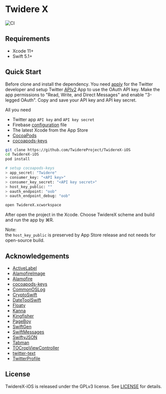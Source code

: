 # Twidere X

![CI](https://github.com/TwidereProject/TwidereX-iOS/workflows/CI/badge.svg)

## Requirements

- Xcode 11+
- Swift 5.1+


## Quick Start

Before clone and install the dependency. You need [apply](https://developer.twitter.com/en/apply-for-access) for the Twitter developer and setup Twitter [APIv2](https://blog.twitter.com/developer/en_us/topics/tools/2020/introducing_new_twitter_api.html) App to use the OAuth API key. Make the app permissions to "Read, Write, and Direct Messages" and enable "3-legged OAuth". Copy and save your API key and API key secret.

All you need

- Twitter app `API key` and `API key secret`
- Firebase [configuration](https://firebase.google.com/docs/ios/setup) file
- The latest Xcode from the App Store
- [CocoaPods](https://cocoapods.org)
- [cocoapods-keys](https://github.com/orta/cocoapods-keys)

```zsh
git clone https://github.com/TwidereProject/TwidereX-iOS
cd TwidereX-iOS
pod install

# setup cocoapods-keys
> app_secret: "Twidere"
> consumer_key: "<API key>"
> consumer_key_secret: "<API key secret>"
> host_key_public: ""
> oauth_endpoint: "oob"
> oauth_endpoint_debug: "oob"

open TwidereX.xcworkspace  
```

After open the project in the Xcode. Choose TwidereX scheme and build and run the app by ⌘R.

Note:  
the `host_key_public` is preserved by App Store release and not needs for open-source build.


## Acknowledgements

- [ActiveLabel](https://github.com/optonaut/ActiveLabel.swift)
- [AlamofireImage](https://github.com/Alamofire/AlamofireImage)
- [Alamofire](https://github.com/Alamofire/Alamofire)
- [cocoapods-keys](https://github.com/orta/cocoapods-keys)
- [CommonOSLog](https://github.com/mainasuk/CommonOSLog)
- [CryptoSwift](https://github.com/krzyzanowskim/CryptoSwift)
- [DateToolSwift](https://github.com/MatthewYork/DateTools)
- [Floaty](https://github.com/kciter/Floaty)
- [Kanna](https://github.com/tid-kijyun/Kanna)
- [Kingfisher](https://github.com/onevcat/Kingfisher)
- [PageBoy](https://github.com/uias/Pageboy)
- [SwiftGen](https://github.com/SwiftGen/SwiftGen)
- [SwiftMessages](https://github.com/SwiftKickMobile/SwiftMessages)
- [SwiftyJSON](https://github.com/SwiftyJSON/SwiftyJSON)
- [Tabman](https://github.com/uias/Tabman)
- [TOCropViewController](https://github.com/TimOliver/TOCropViewController)
- [twitter-text](https://github.com/twitter/twitter-text)
- [TwitterProfile](https://github.com/OfTheWolf/TwitterProfile)

## License

TwidereX-iOS is released under the GPLv3 license. See [LICENSE](./LICENSE) for details.
